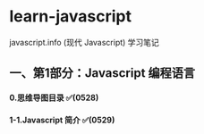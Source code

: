# learn-javascript
javascript.info (现代 Javascript) 学习笔记

## 一、第1部分：Javascript 编程语言
#### 0.思维导图目录 ✅(0528)
#### 1-1.Javascript 简介 ✅(0529)